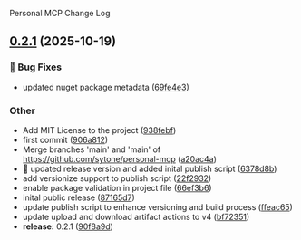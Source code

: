 Personal MCP Change Log
<a name="0.2.1"></a>
## [0.2.1](https://www.github.com/sytone/personal-mcp/releases/tag/v0.2.1) (2025-10-19)

### 🐛 Bug Fixes

* updated nuget package metadata ([69fe4e3](https://www.github.com/sytone/personal-mcp/commit/69fe4e38ea95790257c9bbe4f2a3feb8122f4bd0))

### Other

* Add MIT License to the project ([938febf](https://www.github.com/sytone/personal-mcp/commit/938febf8c9f58328a4a922a06a1ce2b9fcac34f1))
* first commit ([906a812](https://www.github.com/sytone/personal-mcp/commit/906a812ce926a76f43fcb927656e2ed51c91f7cd))
* Merge branches 'main' and 'main' of https://github.com/sytone/personal-mcp ([a20ac4a](https://www.github.com/sytone/personal-mcp/commit/a20ac4a383c5d78ab7392362c3ba8d46313a4059))
* :construction_worker: updated release version and added inital publish script ([6378d8b](https://www.github.com/sytone/personal-mcp/commit/6378d8b2c709362f5cfe77db7ee097b6a610671b))
* add versionize support to publish script ([22f2932](https://www.github.com/sytone/personal-mcp/commit/22f2932835ea6d7861c83c1a78a797f0b411f882))
* enable package validation in project file ([66ef3b6](https://www.github.com/sytone/personal-mcp/commit/66ef3b6fdcdf58b5b5f02a16c7431305dfbffa19))
* inital public release ([87165d7](https://www.github.com/sytone/personal-mcp/commit/87165d736e33ad92084cb4496d3d7d7505ff2786))
* update publish script to enhance versioning and build process ([ffeac65](https://www.github.com/sytone/personal-mcp/commit/ffeac6598dc6424a93ab0d20ebe732208761bb81))
* update upload and download artifact actions to v4 ([bf72351](https://www.github.com/sytone/personal-mcp/commit/bf723510a74384ae2312d7d6a02a529671c3f489))
* **release:** 0.2.1 ([90f8a9d](https://www.github.com/sytone/personal-mcp/commit/90f8a9d2e7ebb0008c6ef779a1324adcbf264133))


